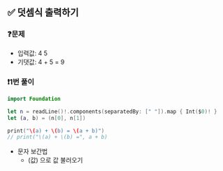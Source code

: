 ## ✅ 덧셈식 출력하기

### ❓문제
- 입력값: 4 5
- 기댓값: 4 + 5 = 9

### ❗️1번 풀이
```swift
import Foundation

let n = readLine()!.components(separatedBy: [" "]).map { Int($0)! }
let (a, b) = (n[0], n[1])

print("\(a) + \(b) = \(a + b)")
// print("\(a) + \(b) =", a + b)
```
- 문자 보간법
    - \(값) 으로 값 불러오기
